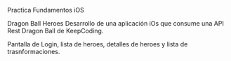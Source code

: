 Practica Fundamentos iOS

Dragon Ball Heroes Desarrollo de una aplicación iOs que consume una API Rest Dragon Ball de KeepCoding.

Pantalla de Login, lista de heroes, detalles de heroes y lista de trasnformaciones.
